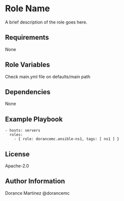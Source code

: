 Role Name
=========

A brief description of the role goes here.

Requirements
------------

None

Role Variables
--------------

Check main.yml file on defaults/main path

Dependencies
------------

None

Example Playbook
----------------

    - hosts: servers
      roles:
        - { role: dorancemc.ansible-ns1, tags: [ ns1 ] }

License
-------

Apache-2.0

Author Information
------------------

Dorance Martinez @dorancemc